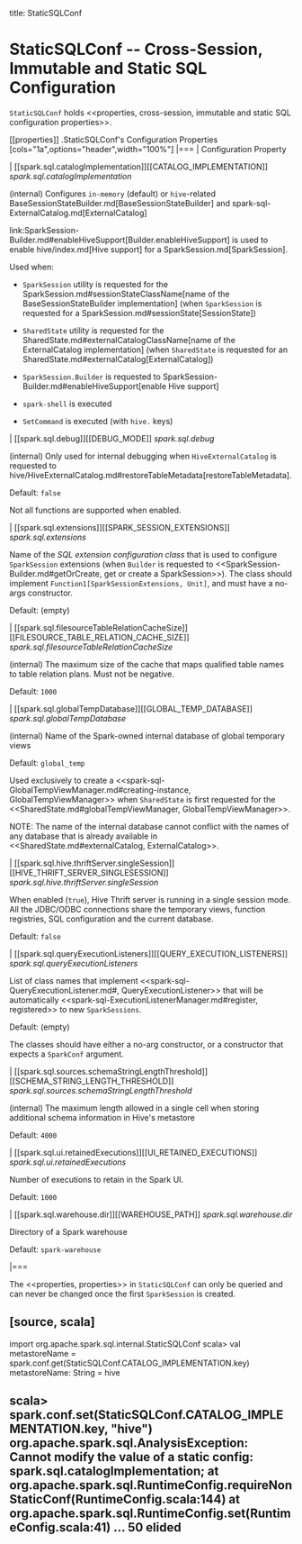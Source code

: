 title: StaticSQLConf

# StaticSQLConf -- Cross-Session, Immutable and Static SQL Configuration

`StaticSQLConf` holds <<properties, cross-session, immutable and static SQL configuration properties>>.

[[properties]]
.StaticSQLConf's Configuration Properties
[cols="1a",options="header",width="100%"]
|===
| Configuration Property

| [[spark.sql.catalogImplementation]][[CATALOG_IMPLEMENTATION]] *spark.sql.catalogImplementation*

(internal) Configures `in-memory` (default) or ``hive``-related BaseSessionStateBuilder.md[BaseSessionStateBuilder] and spark-sql-ExternalCatalog.md[ExternalCatalog]

link:SparkSession-Builder.md#enableHiveSupport[Builder.enableHiveSupport] is used to enable hive/index.md[Hive support] for a SparkSession.md[SparkSession].

Used when:

* `SparkSession` utility is requested for the SparkSession.md#sessionStateClassName[name of the BaseSessionStateBuilder implementation] (when `SparkSession` is requested for a SparkSession.md#sessionState[SessionState])

* `SharedState` utility is requested for the SharedState.md#externalCatalogClassName[name of the ExternalCatalog implementation] (when `SharedState` is requested for an SharedState.md#externalCatalog[ExternalCatalog])

* `SparkSession.Builder` is requested to SparkSession-Builder.md#enableHiveSupport[enable Hive support]

* `spark-shell` is executed

* `SetCommand` is executed (with `hive.` keys)

| [[spark.sql.debug]][[DEBUG_MODE]] *spark.sql.debug*

(internal) Only used for internal debugging when `HiveExternalCatalog` is requested to hive/HiveExternalCatalog.md#restoreTableMetadata[restoreTableMetadata].

Default: `false`

Not all functions are supported when enabled.

| [[spark.sql.extensions]][[SPARK_SESSION_EXTENSIONS]] *spark.sql.extensions*

Name of the *SQL extension configuration class* that is used to configure `SparkSession` extensions (when `Builder` is requested to <<SparkSession-Builder.md#getOrCreate, get or create a SparkSession>>). The class should implement `Function1[SparkSessionExtensions, Unit]`, and must have a no-args constructor.

Default: (empty)

| [[spark.sql.filesourceTableRelationCacheSize]][[FILESOURCE_TABLE_RELATION_CACHE_SIZE]] *spark.sql.filesourceTableRelationCacheSize*

(internal) The maximum size of the cache that maps qualified table names to table relation plans. Must not be negative.

Default: `1000`

| [[spark.sql.globalTempDatabase]][[GLOBAL_TEMP_DATABASE]] *spark.sql.globalTempDatabase*

(internal) Name of the Spark-owned internal database of global temporary views

Default: `global_temp`

Used exclusively to create a <<spark-sql-GlobalTempViewManager.md#creating-instance, GlobalTempViewManager>> when `SharedState` is first requested for the <<SharedState.md#globalTempViewManager, GlobalTempViewManager>>.

NOTE: The name of the internal database cannot conflict with the names of any database that is already available in <<SharedState.md#externalCatalog, ExternalCatalog>>.

| [[spark.sql.hive.thriftServer.singleSession]][[HIVE_THRIFT_SERVER_SINGLESESSION]] *spark.sql.hive.thriftServer.singleSession*

When enabled (`true`), Hive Thrift server is running in a single session mode. All the JDBC/ODBC connections share the temporary views, function registries, SQL configuration and the current database.

Default: `false`

| [[spark.sql.queryExecutionListeners]][[QUERY_EXECUTION_LISTENERS]] *spark.sql.queryExecutionListeners*

List of class names that implement <<spark-sql-QueryExecutionListener.md#, QueryExecutionListener>> that will be automatically <<spark-sql-ExecutionListenerManager.md#register, registered>> to new `SparkSessions`.

Default: (empty)

The classes should have either a no-arg constructor, or a constructor that expects a `SparkConf` argument.

| [[spark.sql.sources.schemaStringLengthThreshold]][[SCHEMA_STRING_LENGTH_THRESHOLD]] *spark.sql.sources.schemaStringLengthThreshold*

(internal) The maximum length allowed in a single cell when storing additional schema information in Hive's metastore

Default: `4000`

| [[spark.sql.ui.retainedExecutions]][[UI_RETAINED_EXECUTIONS]] *spark.sql.ui.retainedExecutions*

Number of executions to retain in the Spark UI.

Default: `1000`

| [[spark.sql.warehouse.dir]][[WAREHOUSE_PATH]] *spark.sql.warehouse.dir*

Directory of a Spark warehouse

Default: `spark-warehouse`

|===

The <<properties, properties>> in `StaticSQLConf` can only be queried and can never be changed once the first `SparkSession` is created.

[source, scala]
----
import org.apache.spark.sql.internal.StaticSQLConf
scala> val metastoreName = spark.conf.get(StaticSQLConf.CATALOG_IMPLEMENTATION.key)
metastoreName: String = hive

scala> spark.conf.set(StaticSQLConf.CATALOG_IMPLEMENTATION.key, "hive")
org.apache.spark.sql.AnalysisException: Cannot modify the value of a static config: spark.sql.catalogImplementation;
  at org.apache.spark.sql.RuntimeConfig.requireNonStaticConf(RuntimeConfig.scala:144)
  at org.apache.spark.sql.RuntimeConfig.set(RuntimeConfig.scala:41)
  ... 50 elided
----
